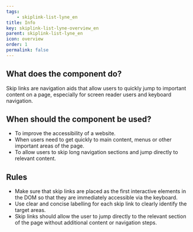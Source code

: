 ```yaml
---
tags: 
    - skiplink-list-lyne_en
title: Info
key: skiplink-list-lyne-overview_en
parent: skiplink-list-lyne_en
icon: overview
order: 1
permalink: false
---
```


## What does the component do?
Skip links are navigation aids that allow users to quickly jump to important content on a page, especially for screen reader users and keyboard navigation.

## When should the component be used?
* To improve the accessibility of a website.
* When users need to get quickly to main content, menus or other important areas of the page.
* To allow users to skip long navigation sections and jump directly to relevant content.

## Rules
* Make sure that skip links are placed as the first interactive elements in the DOM so that they are immediately accessible via the keyboard.
* Use clear and concise labelling for each skip link to clearly identify the target areas.
* Skip links should allow the user to jump directly to the relevant section of the page without additional content or navigation steps.